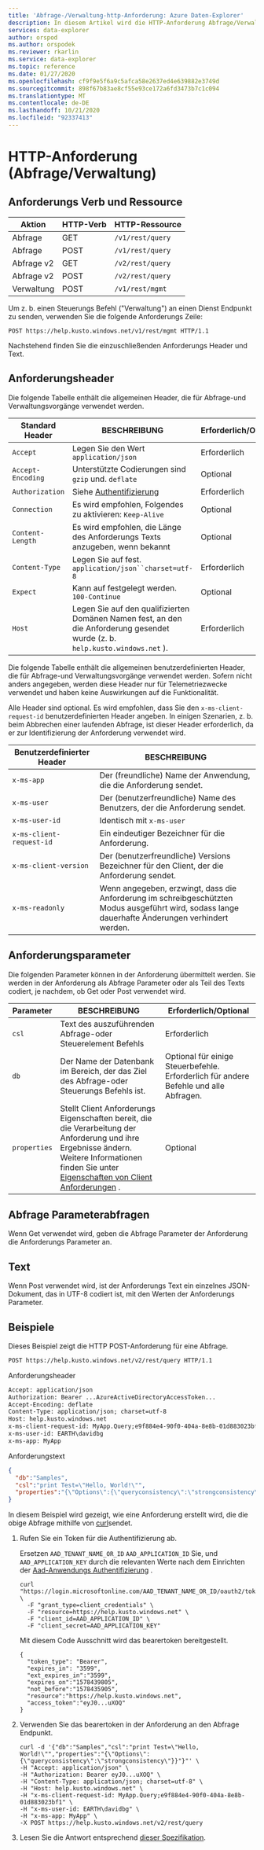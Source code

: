 ```yaml
---
title: 'Abfrage-/Verwaltung-http-Anforderung: Azure Daten-Explorer'
description: In diesem Artikel wird die HTTP-Anforderung Abfrage/Verwaltung in Azure Daten-Explorer beschrieben.
services: data-explorer
author: orspod
ms.author: orspodek
ms.reviewer: rkarlin
ms.service: data-explorer
ms.topic: reference
ms.date: 01/27/2020
ms.openlocfilehash: cf9f9e5f6a9c5afca58e2637ed4e639882e3749d
ms.sourcegitcommit: 898f67b83ae8cf55e93ce172a6fd3473b7c1c094
ms.translationtype: MT
ms.contentlocale: de-DE
ms.lasthandoff: 10/21/2020
ms.locfileid: "92337413"
---
```

# <a name="querymanagement-http-request"></a>HTTP-Anforderung (Abfrage/Verwaltung)

## <a name="request-verb-and-resource"></a>Anforderungs Verb und Ressource

|Aktion    |HTTP-Verb|HTTP-Ressource   |
|----------|---------|----------------|
|Abfrage     |GET      |`/v1/rest/query`|
|Abfrage     |POST     |`/v1/rest/query`|
|Abfrage v2  |GET      |`/v2/rest/query`|
|Abfrage v2  |POST     |`/v2/rest/query`|
|Verwaltung|POST     |`/v1/rest/mgmt` |

Um z. b. einen Steuerungs Befehl ("Verwaltung") an einen Dienst Endpunkt zu senden, verwenden Sie die folgende Anforderungs Zeile:

```
POST https://help.kusto.windows.net/v1/rest/mgmt HTTP/1.1
```

Nachstehend finden Sie die einzuschließenden Anforderungs Header und Text.

## <a name="request-headers"></a>Anforderungsheader

Die folgende Tabelle enthält die allgemeinen Header, die für Abfrage-und Verwaltungsvorgänge verwendet werden.

|Standard Header  |BESCHREIBUNG                                                                                 |Erforderlich/Optional |
|-----------------|--------------------------------------------------------------------------------------------|------------------|
|`Accept`         |Legen Sie den Wert `application/json`                                                                   |Erforderlich          |
|`Accept-Encoding`|Unterstützte Codierungen sind `gzip` und. `deflate`                                                |Optional          |
|`Authorization`  |Siehe [Authentifizierung](./authentication.md)                                                   |Erforderlich          |
|`Connection`     |Es wird empfohlen, Folgendes zu aktivieren: `Keep-Alive`                                                   |Optional          |
|`Content-Length` |Es wird empfohlen, die Länge des Anforderungs Texts anzugeben, wenn bekannt                            |Optional          |
|`Content-Type`   |Legen Sie auf fest. `application/json``charset=utf-8`                                              |Erforderlich          |
|`Expect`         |Kann auf festgelegt werden. `100-Continue`                                                                |Optional          |
|`Host`           |Legen Sie auf den qualifizierten Domänen Namen fest, an den die Anforderung gesendet wurde (z. b. `help.kusto.windows.net` ). |Erforderlich|

Die folgende Tabelle enthält die allgemeinen benutzerdefinierten Header, die für Abfrage-und Verwaltungsvorgänge verwendet werden. Sofern nicht anders angegeben, werden diese Header nur für Telemetriezwecke verwendet und haben keine Auswirkungen auf die Funktionalität.

Alle Header sind optional. Es wird empfohlen, dass Sie den `x-ms-client-request-id` benutzerdefinierten Header angeben. In einigen Szenarien, z. b. beim Abbrechen einer laufenden Abfrage, ist dieser Header erforderlich, da er zur Identifizierung der Anforderung verwendet wird.

|Benutzerdefinierter Header           |BESCHREIBUNG                                                                                               |
|------------------------|----------------------------------------------------------------------------------------------------------|
|`x-ms-app`              |Der (freundliche) Name der Anwendung, die die Anforderung sendet.                                                 |
|`x-ms-user`             |Der (benutzerfreundliche) Name des Benutzers, der die Anforderung sendet.                                                        |
|`x-ms-user-id`          |Identisch mit `x-ms-user`                                                                                       |
|`x-ms-client-request-id`|Ein eindeutiger Bezeichner für die Anforderung.                                                                       |
|`x-ms-client-version`   |Der (benutzerfreundliche) Versions Bezeichner für den Client, der die Anforderung sendet.                                       |
|`x-ms-readonly`         |Wenn angegeben, erzwingt, dass die Anforderung im schreibgeschützten Modus ausgeführt wird, sodass lange dauerhafte Änderungen verhindert werden. |

## <a name="request-parameters"></a>Anforderungsparameter

Die folgenden Parameter können in der Anforderung übermittelt werden. Sie werden in der Anforderung als Abfrage Parameter oder als Teil des Texts codiert, je nachdem, ob Get oder Post verwendet wird.

|Parameter   |BESCHREIBUNG                                                                                 |Erforderlich/Optional |
|------------|--------------------------------------------------------------------------------------------|------------------|
|`csl`       |Text des auszuführenden Abfrage-oder Steuerelement Befehls                                             |Erforderlich          |
|`db`        |Der Name der Datenbank im Bereich, der das Ziel des Abfrage-oder Steuerungs Befehls ist.            |Optional für einige Steuerbefehle. <br>Erforderlich für andere Befehle und alle Abfragen. </br>                                                                   |
|`properties`|Stellt Client Anforderungs Eigenschaften bereit, die die Verarbeitung der Anforderung und ihre Ergebnisse ändern. Weitere Informationen finden Sie unter [Eigenschaften von Client Anforderungen](../netfx/request-properties.md) .                                               | Optional         |

## <a name="get-query-parameters"></a>Abfrage Parameterabfragen

Wenn Get verwendet wird, geben die Abfrage Parameter der Anforderung die Anforderungs Parameter an.

## <a name="body"></a>Text

Wenn Post verwendet wird, ist der Anforderungs Text ein einzelnes JSON-Dokument, das in UTF-8 codiert ist, mit den Werten der Anforderungs Parameter.

## <a name="examples"></a>Beispiele

Dieses Beispiel zeigt die HTTP POST-Anforderung für eine Abfrage.

```txt
POST https://help.kusto.windows.net/v2/rest/query HTTP/1.1
```

Anforderungsheader

```txt
Accept: application/json
Authorization: Bearer ...AzureActiveDirectoryAccessToken...
Accept-Encoding: deflate
Content-Type: application/json; charset=utf-8
Host: help.kusto.windows.net
x-ms-client-request-id: MyApp.Query;e9f884e4-90f0-404a-8e8b-01d883023bf1
x-ms-user-id: EARTH\davidbg
x-ms-app: MyApp
```

Anforderungstext

```json
{
  "db":"Samples",
  "csl":"print Test=\"Hello, World!\"",
  "properties":"{\"Options\":{\"queryconsistency\":\"strongconsistency\"},\"Parameters\":{},\"ClientRequestId\":\"MyApp.Query;e9f884e4-90f0-404a-8e8b-01d883023bf1\"}"
}
```

In diesem Beispiel wird gezeigt, wie eine Anforderung erstellt wird, die die obige Abfrage mithilfe von [curl](https://curl.haxx.se/)sendet.

1. Rufen Sie ein Token für die Authentifizierung ab.

    Ersetzen `AAD_TENANT_NAME_OR_ID` `AAD_APPLICATION_ID` Sie, und `AAD_APPLICATION_KEY` durch die relevanten Werte nach dem Einrichten der [Aad-Anwendungs Authentifizierung](../../../provision-azure-ad-app.md) .

    ```
    curl "https://login.microsoftonline.com/AAD_TENANT_NAME_OR_ID/oauth2/token" \
      -F "grant_type=client_credentials" \
      -F "resource=https://help.kusto.windows.net" \
      -F "client_id=AAD_APPLICATION_ID" \
      -F "client_secret=AAD_APPLICATION_KEY"
    ```

    Mit diesem Code Ausschnitt wird das bearertoken bereitgestellt.

    ```
    {
      "token_type": "Bearer",
      "expires_in": "3599",
      "ext_expires_in":"3599", 
      "expires_on":"1578439805",
      "not_before":"1578435905",
      "resource":"https://help.kusto.windows.net",
      "access_token":"eyJ0...uXOQ"
    }
    ```

1. Verwenden Sie das bearertoken in der Anforderung an den Abfrage Endpunkt.

    ```
    curl -d '{"db":"Samples","csl":"print Test=\"Hello, World!\"","properties":"{\"Options\":{\"queryconsistency\":\"strongconsistency\"}}"}"' \
    -H "Accept: application/json" \
    -H "Authorization: Bearer eyJ0...uXOQ" \
    -H "Content-Type: application/json; charset=utf-8" \
    -H "Host: help.kusto.windows.net" \
    -H "x-ms-client-request-id: MyApp.Query;e9f884e4-90f0-404a-8e8b-01d883023bf1" \
    -H "x-ms-user-id: EARTH\davidbg" \
    -H "x-ms-app: MyApp" \
    -X POST https://help.kusto.windows.net/v2/rest/query
    ```

1. Lesen Sie die Antwort entsprechend [dieser Spezifikation](response.md).